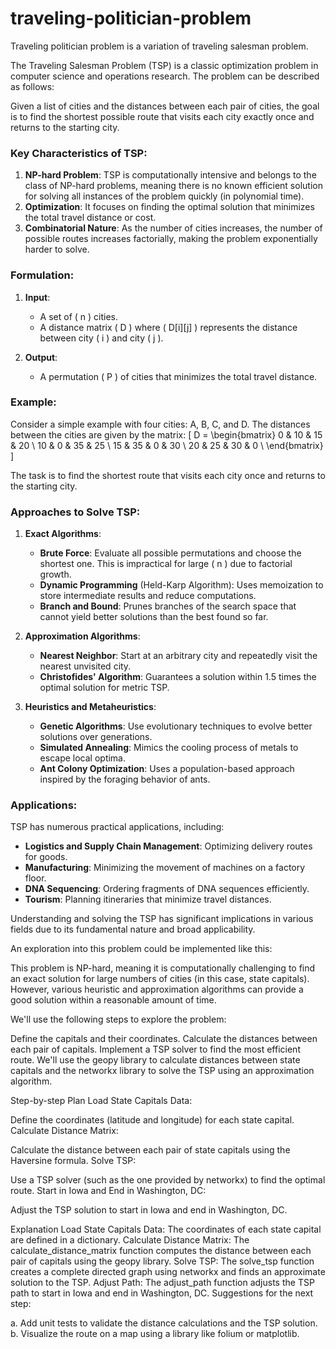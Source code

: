 # traveling-politician-problem

Traveling politician problem is a variation of traveling salesman problem.

The Traveling Salesman Problem (TSP) is a classic optimization problem in computer science and operations research. The problem can be described as follows:

Given a list of cities and the distances between each pair of cities, the goal is to find the shortest possible route that visits each city exactly once and returns to the starting city.

### Key Characteristics of TSP:
1. **NP-hard Problem**: TSP is computationally intensive and belongs to the class of NP-hard problems, meaning there is no known efficient solution for solving all instances of the problem quickly (in polynomial time).
2. **Optimization**: It focuses on finding the optimal solution that minimizes the total travel distance or cost.
3. **Combinatorial Nature**: As the number of cities increases, the number of possible routes increases factorially, making the problem exponentially harder to solve.

### Formulation:
1. **Input**: 
   - A set of \( n \) cities.
   - A distance matrix \( D \) where \( D[i][j] \) represents the distance between city \( i \) and city \( j \).

2. **Output**:
   - A permutation \( P \) of cities that minimizes the total travel distance.

### Example:
Consider a simple example with four cities: A, B, C, and D. The distances between the cities are given by the matrix:
\[
D = \begin{bmatrix}
0 & 10 & 15 & 20 \\
10 & 0 & 35 & 25 \\
15 & 35 & 0 & 30 \\
20 & 25 & 30 & 0 \\
\end{bmatrix}
\]

The task is to find the shortest route that visits each city once and returns to the starting city.

### Approaches to Solve TSP:
1. **Exact Algorithms**:
   - **Brute Force**: Evaluate all possible permutations and choose the shortest one. This is impractical for large \( n \) due to factorial growth.
   - **Dynamic Programming** (Held-Karp Algorithm): Uses memoization to store intermediate results and reduce computations.
   - **Branch and Bound**: Prunes branches of the search space that cannot yield better solutions than the best found so far.

2. **Approximation Algorithms**:
   - **Nearest Neighbor**: Start at an arbitrary city and repeatedly visit the nearest unvisited city.
   - **Christofides' Algorithm**: Guarantees a solution within 1.5 times the optimal solution for metric TSP.

3. **Heuristics and Metaheuristics**:
   - **Genetic Algorithms**: Use evolutionary techniques to evolve better solutions over generations.
   - **Simulated Annealing**: Mimics the cooling process of metals to escape local optima.
   - **Ant Colony Optimization**: Uses a population-based approach inspired by the foraging behavior of ants.

### Applications:
TSP has numerous practical applications, including:
- **Logistics and Supply Chain Management**: Optimizing delivery routes for goods.
- **Manufacturing**: Minimizing the movement of machines on a factory floor.
- **DNA Sequencing**: Ordering fragments of DNA sequences efficiently.
- **Tourism**: Planning itineraries that minimize travel distances.

Understanding and solving the TSP has significant implications in various fields due to its fundamental nature and broad applicability.

An exploration into this problem could be implemented like this: 

This problem is NP-hard, meaning it is computationally challenging to find an exact solution for large numbers of cities (in this case, state capitals). However, various heuristic and approximation algorithms can provide a good solution within a reasonable amount of time.

We'll use the following steps to explore the problem:

Define the capitals and their coordinates.
Calculate the distances between each pair of capitals.
Implement a TSP solver to find the most efficient route.
We'll use the geopy library to calculate distances between state capitals and the networkx library to solve the TSP using an approximation algorithm.

Step-by-step Plan
Load State Capitals Data:

Define the coordinates (latitude and longitude) for each state capital.
Calculate Distance Matrix:

Calculate the distance between each pair of state capitals using the Haversine formula.
Solve TSP:

Use a TSP solver (such as the one provided by networkx) to find the optimal route.
Start in Iowa and End in Washington, DC:

Adjust the TSP solution to start in Iowa and end in Washington, DC.

Explanation
Load State Capitals Data: The coordinates of each state capital are defined in a dictionary.
Calculate Distance Matrix: The calculate_distance_matrix function computes the distance between each pair of capitals using the geopy library.
Solve TSP: The solve_tsp function creates a complete directed graph using networkx and finds an approximate solution to the TSP.
Adjust Path: The adjust_path function adjusts the TSP path to start in Iowa and end in Washington, DC.
Suggestions for the next step:

a. Add unit tests to validate the distance calculations and the TSP solution.
b. Visualize the route on a map using a library like folium or matplotlib.

